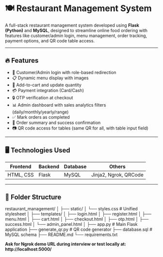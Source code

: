 # 🍽️ Restaurant Management System

A full-stack restaurant management system developed using **Flask (Python)** and **MySQL**, designed to streamline online food ordering with features like customer/admin login, menu management, order tracking, payment options, and QR code table access.

---

## 🔥 Features

- 👥 Customer/Admin login with role-based redirection
- 📋 Dynamic menu display with images
- 🛒 Add-to-cart and update quantity
- 💳 Payment integration (Card/Cash)
- 🔒 OTP verification at checkout
- 📊 Admin dashboard with sales analytics filters (daily/monthly/yearly/range)
- ✅ Mark orders as completed
- 🧾 Order summary and success confirmation
- 📷 QR code access for tables (same QR for all, with table input field)

---

## 🖥️ Technologies Used

| Frontend   | Backend | Database | Others      |
|------------|---------|----------|-------------|
| HTML, CSS  | Flask   | MySQL    | Jinja2, Ngrok, QRCode |

---

## 📂 Folder Structure
restaurant_management/
│
├── static/
│ └── styles.css # Unified stylesheet
│
├── templates/
│ ├── login.html
│ ├── register.html
│ ├── menu.html
│ ├── cart.html
│ ├── checkout.html
│ ├── otp.html
│ ├── success.html
│ └── admin_panel.html
│
├── app.py # Main Flask application
├── generate_qr.py # QR code generator
├── database.sql # MySQL schema
├── README.md
└── requirements.txt

**Ask for Ngrok demo URL during interview or test locally at:
http://localhost:5000/**
